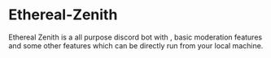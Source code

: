 # Ethereal-Zenith
Ethereal Zenith is a all purpose discord bot with , basic moderation features and some other features which can be directly run from your local machine.
